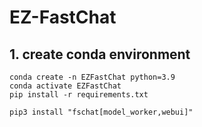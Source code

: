 # EZ-FastChat

## 1. create conda environment
```
conda create -n EZFastChat python=3.9
conda activate EZFastChat
pip install -r requirements.txt
```

```
pip3 install "fschat[model_worker,webui]"
```
